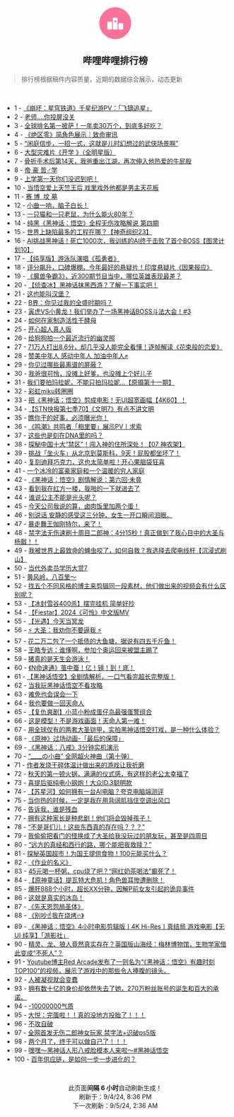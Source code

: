 <div align="center">
    <img src="./assets/icon_rank.png" alt="logo" />
    <h2>哔哩哔哩排行榜</h>
</div>

> 排行榜根据稿件内容质量，近期的数据综合展示，动态更新

<br />

<ul><li><span>1 - <a href=https://www.bilibili.com/BV1TT421z7e3>《崩坏：星穹铁道》千星纪游PV：「飞镝追星」</a></span></li><li><span>2 - <a href=https://www.bilibili.com/BV19r421K7ST>老师....你投屏没关</a></span></li><li><span>3 - <a href=https://www.bilibili.com/BV1Di421r7rd>全球排名第一披萨！一年卖30万个，到底多好吃？</a></span></li><li><span>4 - <a href=https://www.bilibili.com/BV16U411S7RT>《绝区零》简角色展示｜致命审讯</a></span></li><li><span>5 - <a href=https://www.bilibili.com/BV1ijn9eWE2k>“闲庭信步，一招一式，这就是儿时幻想过的武侠场景啊”</a></span></li><li><span>6 - <a href=https://www.bilibili.com/BV1FE4m1R7mx>大型灾难片《开学&nbsp;》（全明星版）</a></span></li><li><span>7 - <a href=https://www.bilibili.com/BV1Nx4y1x7wm>骨折手术后第14天，我爸重出江湖，再次伸入他热爱的牛屁股</a></span></li><li><span>8 - <a href=https://www.bilibili.com/BV18f421i75p>帝&nbsp;豪&nbsp;哲♂学</a></span></li><li><span>9 - <a href=https://www.bilibili.com/BV1pr421T7Md>上学第一天你们没迟到吧！</a></span></li><li><span>10 - <a href=https://www.bilibili.com/BV1xmHCejEq9>当悟空爱上天竺王后&nbsp;戏里戏外他都是男主天花板</a></span></li><li><span>11 - <a href=https://www.bilibili.com/BV1h74y1m7px>赛&nbsp;博&nbsp;&nbsp;坟&nbsp;墓</a></span></li><li><span>12 - <a href=https://www.bilibili.com/BV1NKnZemEK7>小曲一响，脑子白长！</a></span></li><li><span>13 - <a href=https://www.bilibili.com/BV1CW421X7pt>一只猫和一只老鼠，为什么能火80年？</a></span></li><li><span>14 - <a href=https://www.bilibili.com/BV1if421e7SH>纯黑《黑神话：悟空》全程无伤攻略解说&nbsp;第四期</a></span></li><li><span>15 - <a href=https://www.bilibili.com/BV1Kw4m1r7do>世界上缺陷最多的工程在哪？【神奇组织23】</a></span></li><li><span>16 - <a href=https://www.bilibili.com/BV1qE421c7mU>AI挑战黑神话！死亡1000次，我训练的AI终于击败了首个BOSS【图灵计划10】</a></span></li><li><span>17 - <a href=https://www.bilibili.com/BV19f421e7Cc>【纯享版】游泳队演唱《孤勇者》</a></span></li><li><span>18 - <a href=https://www.bilibili.com/BV1Cy411v7Kh>评分飙升，口碑爆棚，今年最好的悬疑片！印度悬疑片《因果报应》</a></span></li><li><span>19 - <a href=https://www.bilibili.com/BV1CVHFeSEFy>《魔兽争霸3》，近300期节目当中，哪位英雄表现最差？</a></span></li><li><span>20 - <a href=https://www.bilibili.com/BV1wz421q7bx>【侦查冰】黑神话抹黑西游？了解一下事实吧！</a></span></li><li><span>21 - <a href=https://www.bilibili.com/BV1ohHse5Ezk>这也能叫汉堡？</a></span></li><li><span>22 - <a href=https://www.bilibili.com/BV1zE421F7kZ>B界：你见过我的全盛时期吗？</a></span></li><li><span>23 - <a href=https://www.bilibili.com/BV12E4m197D3>寅虎VS小黄龙！我们举办了一场黑神话BOSS斗法大会！#3</a></span></li><li><span>24 - <a href=https://www.bilibili.com/BV1Qy411v7VK>如何在家制造活性干酵母</a></span></li><li><span>25 - <a href=https://www.bilibili.com/BV1dT421z7rs>开心超人真人版</a></span></li><li><span>26 - <a href=https://www.bilibili.com/BV1fWHpe3E2M>给狗狗拍一个最近流行的幽灵照</a></span></li><li><span>27 - <a href=https://www.bilibili.com/BV1Fw4m1r7nY>71万人打出8.6分，却几乎没人能完全看懂！逐帧解读《花束般的恋爱》</a></span></li><li><span>28 - <a href=https://www.bilibili.com/BV1bx4y1s7tw>赞美中年人&nbsp;感动中年人&nbsp;加油中年人✊</a></span></li><li><span>29 - <a href=https://www.bilibili.com/BV15nHzeEEmY>你见过哪些最离谱的屏蔽？</a></span></li><li><span>30 - <a href=https://www.bilibili.com/BV1uKHseaEHL>我爸很可怜，没摊上好爹，也没摊上个好儿子</a></span></li><li><span>31 - <a href=https://www.bilibili.com/BV1chH6ehEhH>我们要拍玛拉妮，不能只拍玛拉妮...【原摄第十一期】</a></span></li><li><span>32 - <a href=https://www.bilibili.com/BV1FxHseUEgt>彩虹miku转圈圈</a></span></li><li><span>33 - <a href=https://www.bilibili.com/BV1wE4m1R7cu>把《黑神话：悟空》剪成电影！无UI超宽画幅【4K60】！</a></span></li><li><span>34 - <a href=https://www.bilibili.com/BV1A142147D1>【STN快报第七季70】《文明7》有点不讲文明</a></span></li><li><span>35 - <a href=https://www.bilibili.com/BV1PS421X7QN>瞧你干的好事，必须曝光你！</a></span></li><li><span>36 - <a href=https://www.bilibili.com/BV1UMHsecEAJ>《鸣潮》共鸣者「相里要」展示PV丨求索</a></span></li><li><span>37 - <a href=https://www.bilibili.com/BV1eT421z7RX>这些也是刻在DNA里的吗？</a></span></li><li><span>38 - <a href=https://www.bilibili.com/BV1zw4m167D1>探秘中国十大“禁区”！闯入神的住所深处！【07&nbsp;神农架】</a></span></li><li><span>39 - <a href=https://www.bilibili.com/BV1oi421r7fo>挑战「坐火车」从北京到莫斯科，9天！屁股都坐坏了！</a></span></li><li><span>40 - <a href=https://www.bilibili.com/BV1tH4y1F7yP>复刻迪拜巧克力，这也太简单啦！开心果脑袋狂喜</a></span></li><li><span>41 - <a href=https://www.bilibili.com/BV1pM4m1Y74E>一个冰冷的富豪家庭和一个温暖的穷人家庭</a></span></li><li><span>42 - <a href=https://www.bilibili.com/BV1gGH6eCECp>《黑神话：悟空》剧情解说：第六回·未竟</a></span></li><li><span>43 - <a href=https://www.bilibili.com/BV1ET421z7pK>看到我在红方一楼，我啪的一下就进去了</a></span></li><li><span>44 - <a href=https://www.bilibili.com/BV13AHsevEAZ>谁说公主不能是光头呢？</a></span></li><li><span>45 - <a href=https://www.bilibili.com/BV1Qx4y1s7UM>今天公司我说的算，卤肉饭里加两个蛋！</a></span></li><li><span>46 - <a href=https://www.bilibili.com/BV15S421X7km>别说话&nbsp;安静的感受这三分钟，女生一开口瞬间泪眼。</a></span></li><li><span>47 - <a href=https://www.bilibili.com/BV1Yy411v7D9>暴走舞王伽刚特尔，来了！</a></span></li><li><span>48 - <a href=https://www.bilibili.com/BV1AvHye5EeS>禁字法无伤速刷十周目二郎神：4分15秒！真正做到了我心目中的大圣与杨戬！！</a></span></li><li><span>49 - <a href=https://www.bilibili.com/BV1sEHLeaEJe>我被世界上最致命的蜱虫咬了，如何自救？我选择去爬电线杆【沉浸式刷山】</a></span></li><li><span>50 - <a href=https://www.bilibili.com/BV1wzHceQE3S>当代外卖员学历大赏7</a></span></li><li><span>51 - <a href=https://www.bilibili.com/BV1ZdHzeWE8e>黄风岭，八百里～</a></span></li><li><span>52 - <a href=https://www.bilibili.com/BV1o2421Z7WC>找五个不同风格的博主来剪辑同一段素材，他们做出来的视频会有什么区别呢？</a></span></li><li><span>53 - <a href=https://www.bilibili.com/BV1XPHBegE8J>【冰封雪谷400杀】摆完挂机&nbsp;简单好抄</a></span></li><li><span>54 - <a href=https://www.bilibili.com/BV185noepEtH>【Fiestar】2024《可怜》中文版MV</a></span></li><li><span>55 - <a href=https://www.bilibili.com/BV1VfHAe2EaC>【光遇】今天当冥龙</a></span></li><li><span>56 - <a href=https://www.bilibili.com/BV1kZHeemEXR>⚡&nbsp;大圣：我劝你不要逼我&nbsp;⚡</a></span></li><li><span>57 - <a href=https://www.bilibili.com/BV1ZbHse1EPG>花二万二包了一个抵债的大鱼塘，据说有四五千斤鱼！</a></span></li><li><span>58 - <a href=https://www.bilibili.com/BV1frHYezEow>王皓专访：谁懂啊，参加个奥运回来被盟主踢了</a></span></li><li><span>59 - <a href=https://www.bilibili.com/BV1tM4m1a7Dv>猪真的是天生会游泳！</a></span></li><li><span>60 - <a href=https://www.bilibili.com/BV1er421T7KH>《N命速通》茧中蚕！亿！镜！到！底！</a></span></li><li><span>61 - <a href=https://www.bilibili.com/BV1dS421Q7mS>【黑神话悟空】全剧情解析，一口气看完超长完整版！</a></span></li><li><span>62 - <a href=https://www.bilibili.com/BV1BM4m117wi>当我玩黑神话悟空不看攻略</a></span></li><li><span>63 - <a href=https://www.bilibili.com/BV1hi421r7tg>难免也会误会一下</a></span></li><li><span>64 - <a href=https://www.bilibili.com/BV11r421K7Uj>我也要做一回天命人</a></span></li><li><span>65 - <a href=https://www.bilibili.com/BV19XHYewEYA>【复仇爽剧】小蓝小粉成蛋仔岛最强蛋警组合</a></span></li><li><span>66 - <a href=https://www.bilibili.com/BV1ZmHceLEg1>这是模型！不是游戏画面！天命人第一难！</a></span></li><li><span>67 - <a href=https://www.bilibili.com/BV1ZbHse1EN9>用全球仅有的两套大圣铠甲，实拍黑神话悟空打戏，是一种什么体验？</a></span></li><li><span>68 - <a href=https://www.bilibili.com/BV1S1421x7W7>《原神》过场动画-「最后的保障」</a></span></li><li><span>69 - <a href=https://www.bilibili.com/BV1EcHgezEyF>《黑神话：八戒》3分钟实机演示</a></span></li><li><span>70 - <a href=https://www.bilibili.com/BV1xHnoemE9N>“____の小曲”&nbsp;全网超火神曲（第十弹）</a></span></li><li><span>71 - <a href=https://www.bilibili.com/BV1QW421Q7vD>作者发烧干碎体温计做出来的游戏让我折磨</a></span></li><li><span>72 - <a href=https://www.bilibili.com/BV122Hae7Euj>秋天的第一顿火锅，满满的仪式感，有这样的老公太幸福了</a></span></li><li><span>73 - <a href=https://www.bilibili.com/BV1yT421z7G7>喜提后驱纯电小钢炮！大众ID.3聪明款</a></span></li><li><span>74 - <a href=https://www.bilibili.com/BV15M4m1Y7e2>【苏星河】如何拥有一台AI电脑？夸克电脑端测评</a></span></li><li><span>75 - <a href=https://www.bilibili.com/BV1PE4m197uC>当你热的时候，一定是我在用背阔肌挡住空调出风口</a></span></li><li><span>76 - <a href=https://www.bilibili.com/BV1AE421c78v>告诉我，谁是残血</a></span></li><li><span>77 - <a href=https://www.bilibili.com/BV1sW421X7m6>拥有这种家长是种悲剧！他们将会毁掉孩子！</a></span></li><li><span>78 - <a href=https://www.bilibili.com/BV1tNH1eXE5o>“不是哥们儿！这些东西真的存在吗？？？”</a></span></li><li><span>79 - <a href=https://www.bilibili.com/BV1GzH1e8EVD>我偷偷把看门的怪换成了大圣给我没玩过的朋友玩，甚至是四周目</a></span></li><li><span>80 - <a href=https://www.bilibili.com/BV1yeHGe9EE7>“远方的真经和西行的路，哪个能把我救赎？”</a></span></li><li><span>81 - <a href=https://www.bilibili.com/BV1GE421c7P7>探秘英国超市！为国王提供食物！100元能买什么？</a></span></li><li><span>82 - <a href=https://www.bilibili.com/BV1mw4m1676c>《作业的名义》</a></span></li><li><span>83 - <a href=https://www.bilibili.com/BV11SHpeWEkF>45元喝一杯粥，cpu烧了吧？“网红奶茶喝法”癫死了！</a></span></li><li><span>84 - <a href=https://www.bilibili.com/BV11U411m7yf>【原神童话】提瓦特大危机！角色兽耳惨遭删除！</a></span></li><li><span>85 - <a href=https://www.bilibili.com/BV11qH5e8ENp>爆肝888个小时，超长XX分钟，因解P前女友引起的诡异事件</a></span></li><li><span>86 - <a href=https://www.bilibili.com/BV1D1421x7jW>这就是真实的冰岛！</a></span></li><li><span>87 - <a href=https://www.bilibili.com/BV1Mx4y1x7XU>《先天恩怨局圣体》</a></span></li><li><span>88 - <a href=https://www.bilibili.com/BV1u2421o7s9>《别吵☝️我在烧烤🔥》</a></span></li><li><span>89 - <a href=https://www.bilibili.com/BV1Cyn9eNELk>《黑神话：悟空》4小时电影剪辑版丨4K&nbsp;Hi-Res丨真结局&nbsp;游戏电影【无UI&nbsp;纯享】「游影社」</a></span></li><li><span>90 - <a href=https://www.bilibili.com/BV1Bz421e7Hc>精灵、龙、狼人竟然真实存在？英国版山海经：梅林博物馆，生物学家借此变成“不死人”？</a></span></li><li><span>91 - <a href=https://www.bilibili.com/BV1WM4m1Y7eS>Youtube博主Red&nbsp;Arcade发布了一则名为“《黑神话：悟空》有趣时刻TOP100”的视频，展示了游戏中的那些令人捧腹的镜头。</a></span></li><li><span>92 - <a href=https://www.bilibili.com/BV1MZ421L7it>人被凝视就会变蠢</a></span></li><li><span>93 - <a href=https://www.bilibili.com/BV1ki421r7bH>拥有数十亿的身价却依然失去了她，270万粉丝账号的诞生和百大的承诺。</a></span></li><li><span>94 - <a href=https://www.bilibili.com/BV1uz421v7c5>-10000000气质</a></span></li><li><span>95 - <a href=https://www.bilibili.com/BV1XgHkeQEHu>大悦：完蛋啦！！真的没地方投胎了！！！</a></span></li><li><span>96 - <a href=https://www.bilibili.com/BV1Mz421q79g>不攻自破</a></span></li><li><span>97 - <a href=https://www.bilibili.com/BV1PDHCe5ESe>全网首发无伤二郎神女玩家&nbsp;禁字法+识破ps5版</a></span></li><li><span>98 - <a href=https://www.bilibili.com/BV1T8HvedE5H>两个月了，终于可以做自己了！！！</a></span></li><li><span>99 - <a href=https://www.bilibili.com/BV1XyH4eVErr>嘿嘿～黑神话人形八戒脸模本人来啦～#黑神话悟空</a></span></li><li><span>100 - <a href=https://www.bilibili.com/BV1gAHseeEDT>百年供应链，是如何一步一步进化的？</a></span></li></ul>

<br />

<p align=center>此页面<b>间隔 6 小时</b>自动刷新生成！<br>刷新于：9/4/24, 8:36 PM<br>下一次刷新：9/5/24, 2:36 AM</p>